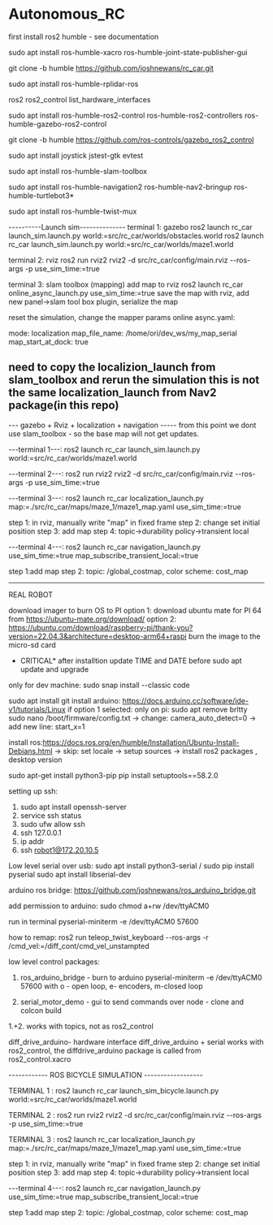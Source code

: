 # Autonomous_RC


first install ros2 humble - see documentation 

sudo apt install ros-humble-xacro ros-humble-joint-state-publisher-gui

git clone -b humble https://github.com/joshnewans/rc_car.git

sudo apt install ros-humble-rplidar-ros

ros2 ros2_control list_hardware_interfaces


sudo apt install ros-humble-ros2-control ros-humble-ros2-controllers ros-humble-gazebo-ros2-control

git clone -b humble https://github.com/ros-controls/gazebo_ros2_control

sudo apt install joystick jstest-gtk evtest 

sudo apt install ros-humble-slam-toolbox

sudo apt install ros-humble-navigation2 ros-humble-nav2-bringup ros-humble-turtlebot3*

sudo apt install ros-humble-twist-mux


----------Launch sim--------------
terminal 1: gazebo
ros2 launch rc_car launch_sim.launch.py world:=src/rc_car/worlds/obstacles.world
ros2 launch rc_car launch_sim.launch.py world:=src/rc_car/worlds/maze1.world


terminal 2: rviz
ros2 run rviz2 rviz2 -d src/rc_car/config/main.rviz --ros-args -p use_sim_time:=true


terminal 3: slam toolbox (mapping)
add map to rviz
ros2 launch rc_car online_async_launch.py use_sim_time:=true
save the map with rviz, add new panel->slam tool box plugin, serialize the map

reset the simulation, 
change the mapper params online async.yaml:

mode: localization
map_file_name: /home/ori/dev_ws/my_map_serial
map_start_at_dock: true


need to copy the localizion_launch from slam_toolbox and rerun the simulation
this is not the same localization_launch from Nav2 package(in this repo)
-----------------------------------------



--- gazebo + Rviz + localization + navigation -----
from this point we dont use slam_toolbox - so the base map will not get updates.

---terminal 1---:
ros2 launch rc_car launch_sim.launch.py world:=src/rc_car/worlds/maze1.world

---terminal 2---:
ros2 run rviz2 rviz2 -d src/rc_car/config/main.rviz --ros-args -p use_sim_time:=true

---terminal 3---:
ros2 launch rc_car localization_launch.py map:=./src/rc_car/maps/maze_1/maze1_map.yaml use_sim_time:=true

step 1: in rviz, manually write "map" in fixed frame
step 2: change set initial position
step 3: add map
step 4: topic->durability policy->transient local

---terminal 4---:
ros2 launch rc_car navigation_launch.py use_sim_time:=true map_subscribe_transient_local:=true

step 1:add map
step 2: topic: /global_costmap, color scheme: cost_map


-----------------------------------

REAL ROBOT

download imager to burn OS to PI
option 1: download ubuntu mate for PI 64 from https://ubuntu-mate.org/download/
option 2: https://ubuntu.com/download/raspberry-pi/thank-you?version=22.04.3&architecture=desktop-arm64+raspi 
burn the image to the micro-sd card

* CRITICAL*
after installtion update TIME and DATE before sudo apt update and upgrade

only for dev machine:
    sudo snap install --classic code

sudo apt install git 
install arduino: https://docs.arduino.cc/software/ide-v1/tutorials/Linux
if option 1 selected:
    only on pi: sudo apt remove brltty
    sudo nano /boot/firmware/config.txt 
            -> change: camera_auto_detect=0
            -> add new line: start_x=1

install ros:https://docs.ros.org/en/humble/Installation/Ubuntu-Install-Debians.html
        -> skip: set locale
        -> setup sources
        -> install ros2 packages , desktop version

sudo apt-get install python3-pip
pip install setuptools==58.2.0

setting up ssh:
1. sudo apt install openssh-server
2. service ssh status
3. sudo ufw allow ssh
4. ssh 127.0.0.1
5. ip addr
6. ssh robot1@172.20.10.5


Low level
serial over usb:
sudo apt install python3-serial / sudo pip install pyserial
sudo apt install libserial-dev



arduino ros bridge:
https://github.com/joshnewans/ros_arduino_bridge.git

add permission to arduino:
sudo chmod a+rw /dev/ttyACM0



run in terminal 
pyserial-miniterm -e /dev/ttyACM0 57600


how to remap:
ros2 run teleop_twist_keyboard --ros-args -r /cmd_vel:=/diff_cont/cmd_vel_unstampted


low level control packages:
1. ros_arduino_bridge - burn to arduino
pyserial-miniterm -e /dev/ttyACM0 57600
with o - open loop, e- encoders, m-closed loop

2. serial_motor_demo - gui to send commands over node - clone and colcon build

1.+2. works with topics, not as ros2_control 

diff_drive_arduino- hardware interface
diff_drive_arduino + serial works with ros2_control, the diffdrive_arduino package is called from ros2_control.xacro



------------ ROS BICYCLE SIMULATION ------------------

TERMINAL 1 :
ros2 launch rc_car launch_sim_bicycle.launch.py world:=src/rc_car/worlds/maze1.world

TERMINAL 2 :
ros2 run rviz2 rviz2 -d src/rc_car/config/main.rviz --ros-args -p use_sim_time:=true

TERMINAL 3 :
ros2 launch rc_car localization_launch.py map:=./src/rc_car/maps/maze_1/maze1_map.yaml use_sim_time:=true

step 1: in rviz, manually write "map" in fixed frame
step 2: change set initial position
step 3: add map
step 4: topic->durability policy->transient local

---terminal 4---:
ros2 launch rc_car navigation_launch.py use_sim_time:=true map_subscribe_transient_local:=true

step 1:add map
step 2: topic: /global_costmap, color scheme: cost_map

